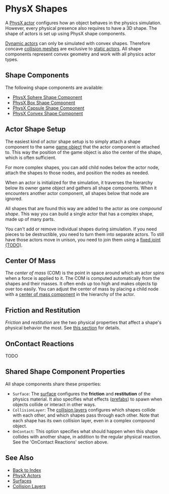 # PhysX Shapes

A [PhysX actor](../actors/physx-actors.md) configures how an object behaves in the physics simulation. However, every physical presence also requires to have a 3D shape. The shape of actors is set up using PhysX shape components.

[Dynamic actors](../actors/physx-dynamic-actor-component.md) can only be simulated with convex shapes. Therefore concave [collision meshes](collision-meshes.md) are exclusive to [static actors](../actors/physx-static-actor-component.md). All shape components represent convex geometry and work with all physics actor types.

## Shape Components

The following shape components are available:

* [PhysX Sphere Shape Component](physx-sphere-shape-component.md)
* [PhysX Box Shape Component](physx-box-shape-component.md)
* [PhysX Capsule Shape Component](physx-capsule-shape-component.md)
* [PhysX Convex Shape Component](physx-convex-shape-component.md)

## Actor Shape Setup

The easiest kind of actor shape setup is to simply attach a shape component to the same [game object](../../runtime/world/game-objects.md) that the actor component is attached to. This way the position of the game object is also the center of the shape, which is often sufficient.

For more complex shapes, you can add child nodes below the actor node, attach the shapes to those nodes, and position the nodes as needed.

When an actor is initialized for the simulation, it traverses the hierarchy below its owner game object and gathers all shape components. When it encounters another actor component, all shapes below that node are ignored.

All shapes that are found this way are added to the actor as one *compound shape*. This way you can build a single actor that has a complex shape, made up of many parts.

You can't add or remove individual shapes during simulation. If you need pieces to be destructible, you need to turn them into separate actors. To still have those actors move in unison, you need to join them using a [fixed joint (TODO)](../joints/physx-fixed-joint-component.md).

## Center Of Mass

The *center of mass* (COM) is the point in space around which an actor spins when a force is applied to it. The COM is computed automatically from the shapes and their masses. It often ends up too high and makes objects tip over too easily. You can adjust the center of mass by placing a child node with a [center of mass component](physx-center-of-mass-component.md) in the hierarchy of the actor.

## Friction and Restitution

*Friction* and *restitution* are the two physical properties that affect a shape's physical behavior the most. See [this section](../../materials/surfaces.md#physics-properties) for details.

## OnContact Reactions

TODO

## Shared Shape Component Properties

All shape components share these properties:

* `Surface`: The [surface](../../materials/surfaces.md) configures the **friction** and **restitution** of the physics material. It also specifies what effects ([prefabs](../../prefabs/prefabs-overview.md)) to spawn when objects collide or interact in other ways.
* `CollisionLayer`: The [collision layers](collision-layers.md) configures which shapes collide with each other, and which shapes pass through each other. Note that each shape has its own collision layer, even in a complex compound object.
* `OnContact`: This option specifies what should happen when this shape collides with another shape, in addition to the regular physical reaction. See the 'OnContact Reactions' section above.  

## See Also

* [Back to Index](../../index.md)
* [PhysX Actors](../actors/physx-actors.md)
* [Surfaces](../../materials/surfaces.md)
* [Collision Layers](collision-layers.md)
